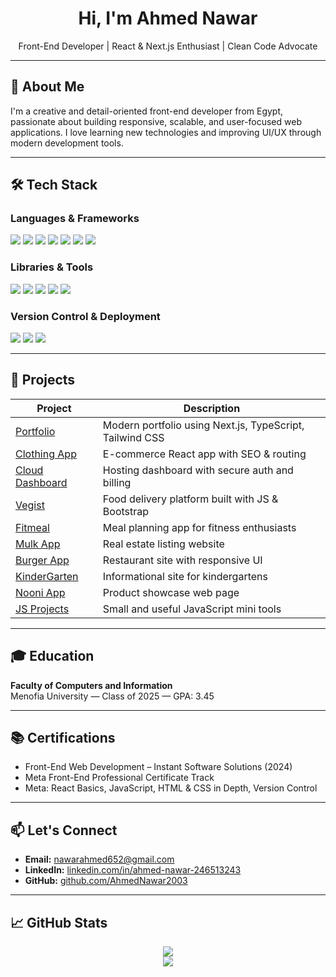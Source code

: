 <h1 align="center">Hi, I'm Ahmed Nawar</h1>
<p align="center">
  Front-End Developer | React & Next.js Enthusiast | Clean Code Advocate
</p>

---

## 🧠 About Me

I'm a creative and detail-oriented front-end developer from Egypt, passionate about building responsive, scalable, and user-focused web applications. I love learning new technologies and improving UI/UX through modern development tools.

---

## 🛠️ Tech Stack

### **Languages & Frameworks**

<p align="left">
  <img src="https://img.shields.io/badge/HTML-E34F26?style=for-the-badge&logo=html5&logoColor=white"/>
  <img src="https://img.shields.io/badge/CSS-1572B6?style=for-the-badge&logo=css3&logoColor=white"/>
  <img src="https://img.shields.io/badge/Sass-CC6699?style=for-the-badge&logo=sass&logoColor=white"/>
  <img src="https://img.shields.io/badge/JavaScript-F7DF1E?style=for-the-badge&logo=javascript&logoColor=black"/>
  <img src="https://img.shields.io/badge/TypeScript-3178C6?style=for-the-badge&logo=typescript&logoColor=white"/>
  <img src="https://img.shields.io/badge/React-61DAFB?style=for-the-badge&logo=react&logoColor=black"/>
  <img src="https://img.shields.io/badge/Next.js-000?style=for-the-badge&logo=next.js&logoColor=white"/>
</p>

### **Libraries & Tools**

<p align="left">
  <img src="https://img.shields.io/badge/Bootstrap-7952B3?style=for-the-badge&logo=bootstrap&logoColor=white"/>
  <img src="https://img.shields.io/badge/TailwindCSS-06B6D4?style=for-the-badge&logo=tailwind-css&logoColor=white"/>
  <img src="https://img.shields.io/badge/Redux-764ABC?style=for-the-badge&logo=redux&logoColor=white"/>
  <img src="https://img.shields.io/badge/Axios-5A29E4?style=for-the-badge&logo=axios&logoColor=white"/>
  <img src="https://img.shields.io/badge/Styled--Components-DB7093?style=for-the-badge&logo=styled-components&logoColor=white"/>
</p>

### **Version Control & Deployment**

<p align="left">
  <img src="https://img.shields.io/badge/Git-F05032?style=for-the-badge&logo=git&logoColor=white"/>
  <img src="https://img.shields.io/badge/GitHub-181717?style=for-the-badge&logo=github&logoColor=white"/>
  <img src="https://img.shields.io/badge/Netlify-00C7B7?style=for-the-badge&logo=netlify&logoColor=white"/>
</p>

---

## 🚀 Projects

| Project | Description |
|--------|-------------|
| [Portfolio](https://ahmed-nawar-portfolio.vercel.app/) | Modern portfolio using Next.js, TypeScript, Tailwind CSS |
| [Clothing App](https://sprightly-cupcake-71cf4a.netlify.app/) | E-commerce React app with SEO & routing |
| [Cloud Dashboard](https://github.com/AhmedNawar2003/Next-Js---tailwind-Css) | Hosting dashboard with secure auth and billing |
| [Vegist](https://legendary-croissant-a89b71.netlify.app/) | Food delivery platform built with JS & Bootstrap |
| [Fitmeal](https://wonderful-quokka-68596a.netlify.app/) | Meal planning app for fitness enthusiasts |
| [Mulk App](https://timely-creponne-7b8f58.netlify.app/) | Real estate listing website |
| [Burger App](https://verdant-queijadas-4610c7.netlify.app/) | Restaurant site with responsive UI |
| [KinderGarten](https://calm-sunshine-fd8918.netlify.app/) | Informational site for kindergartens |
| [Nooni App](https://elaborate-puffpuff-a536a7.netlify.app/) | Product showcase web page |
| [JS Projects](https://github.com/AhmedNawar2003/javascript-projects) | Small and useful JavaScript mini tools |

---

## 🎓 Education

**Faculty of Computers and Information**  
Menofia University — Class of 2025 — GPA: 3.45

---

## 📚 Certifications

- Front-End Web Development – Instant Software Solutions (2024)  
- Meta Front-End Professional Certificate Track  
- Meta: React Basics, JavaScript, HTML & CSS in Depth, Version Control  

---

## 📫 Let's Connect

- **Email:** [nawarahmed652@gmail.com](mailto:nawarahmed652@gmail.com)  
- **LinkedIn:** [linkedin.com/in/ahmed-nawar-246513243](https://www.linkedin.com/in/ahmed-nawar-246513243)  
- **GitHub:** [github.com/AhmedNawar2003](https://github.com/AhmedNawar2003)

---

## 📈 GitHub Stats

<p align="center">
  <img src="https://github-readme-stats.vercel.app/api?username=AhmedNawar2003&show_icons=true&theme=tokyonight" />
  <br />
  <img src="https://github-readme-stats.vercel.app/api/top-langs/?username=AhmedNawar2003&layout=compact&theme=tokyonight" />
</p>
